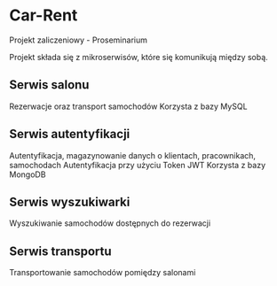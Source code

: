 # Car-Rent
Projekt zaliczeniowy - Proseminarium

Projekt składa się z mikroserwisów, które się komunikują między sobą.

## Serwis salonu
Rezerwacje oraz transport samochodów
Korzysta z bazy MySQL
## Serwis autentyfikacji
Autentyfikacja, magazynowanie danych o klientach, pracownikach, samochodach
Autentyfikacja przy użyciu Token JWT
Korzysta z bazy MongoDB
## Serwis wyszukiwarki
Wyszukiwanie samochodów dostępnych do rezerwacji
## Serwis transportu
Transportowanie samochodów pomiędzy salonami
